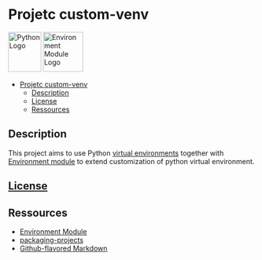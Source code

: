 # Projetc custom-venv

<img src="https://s3.dualstack.us-east-2.amazonaws.com/pythondotorg-assets/media/community/logos/python-logo-only.png" alt="Python Logo" title="Python Logo" width="67" height="81" />
<img src="https://modules.readthedocs.io/en/latest/_static/favicon.ico" alt="Environment Module Logo" title="Environment Module Logo" width="81" height="81" />

- [Projetc custom-venv](#projetc-custom-venv)
  - [Description](#description)
  - [License](#license)
  - [Ressources](#ressources)

## Description

This project aims to use Python [virtual environments](https://docs.python.org/fr/3/library/venv.html)
together with [Environment module](https://modules.readthedocs.io/en/latest/) to extend customization
of python virtual environment.

## [License](LICENSE)

## Ressources

- [Environment Module](https://modules.readthedocs.io/en/latest/)
- [packaging-projects](https://packaging.python.org/en/latest/tutorials/packaging-projects/)
- [Github-flavored Markdown](https://guides.github.com/features/mastering-markdown/)
